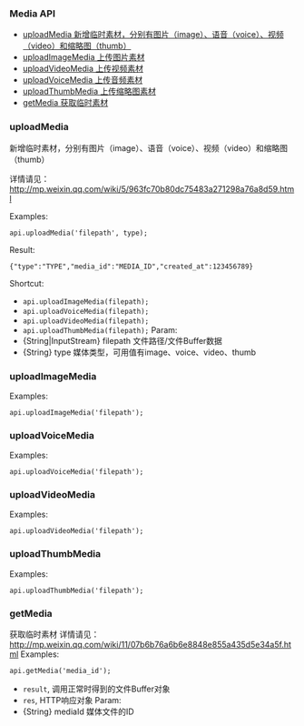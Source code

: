 ### Media API

- [uploadMedia 新增临时素材，分别有图片（image）、语音（voice）、视频（video）和缩略图（thumb）
](#uploadMedia)
- [uploadImageMedia 上传图片素材](#uploadImageMedia)
- [uploadVideoMedia 上传视频素材](#uploadVideoMedia)
- [uploadVoiceMedia 上传音频素材](#uploadVoiceMedia)
- [uploadThumbMedia 上传缩略图素材](#uploadThumbMedia)
- [getMedia 获取临时素材](#getMedia)



### uploadMedia
新增临时素材，分别有图片（image）、语音（voice）、视频（video）和缩略图（thumb）

详情请见：<http://mp.weixin.qq.com/wiki/5/963fc70b80dc75483a271298a76a8d59.html>

Examples:
```
api.uploadMedia('filepath', type);
```
Result:
```
{"type":"TYPE","media_id":"MEDIA_ID","created_at":123456789}
```
Shortcut:
- `api.uploadImageMedia(filepath);`
- `api.uploadVoiceMedia(filepath);`
- `api.uploadVideoMedia(filepath);`
- `api.uploadThumbMedia(filepath);`
Param:
- {String|InputStream} filepath 文件路径/文件Buffer数据
- {String} type 媒体类型，可用值有image、voice、video、thumb

### uploadImageMedia
Examples:
```
api.uploadImageMedia('filepath');
```
### uploadVoiceMedia
Examples:
```
api.uploadVoiceMedia('filepath');
```
### uploadVideoMedia 
Examples:
```
api.uploadVideoMedia('filepath');
```
### uploadThumbMedia
Examples:
```
api.uploadThumbMedia('filepath');
```

### getMedia
获取临时素材
详情请见：<http://mp.weixin.qq.com/wiki/11/07b6b76a6b6e8848e855a435d5e34a5f.html>
Examples:
```
api.getMedia('media_id');
```
- `result`, 调用正常时得到的文件Buffer对象
- `res`, HTTP响应对象
Param: 
- {String} mediaId 媒体文件的ID

###

###